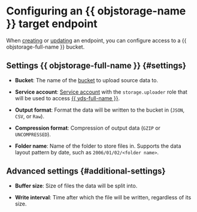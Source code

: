 # Configuring an {{ objstorage-name }} target endpoint

When [creating](../index.md#create) or [updating](../index.md#update) an endpoint, you can configure access to a {{ objstorage-full-name }} bucket.

## Settings {{ objstorage-full-name }} {#settings}


* **Bucket**: The name of the [bucket](../../../../storage/concepts/bucket.md) to upload source data to.

* **Service account**: [Service account](../../../../iam/concepts/users/service-accounts.md) with the `storage.uploader` role that will be used to access [{{ yds-full-name }}](../../../../data-streams/).


* **Output format**: Format the data will be written to the bucket in (`JSON`, `CSV`, or `Raw`).

* **Compression format**: Compression of output data (`GZIP` or `UNCOMPRESSED`).

* **Folder name**: Name of the folder to store files in. Supports the data layout pattern by date, such as `2006/01/02/<folder name>`.

## Advanced settings {#additional-settings}

* **Buffer size**: Size of files the data will be split into.

* **Write interval**: Time after which the file will be written, regardless of its size.
